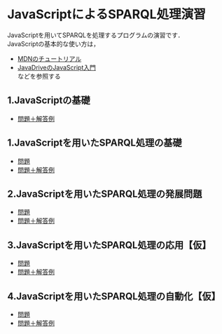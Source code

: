 # JavaScriptによるSPARQL処理演習
JavaScriptを用いてSPARQLを処理するプログラムの演習です．  
JavaScriptの基本的な使い方は，
- [MDNのチュートリアル](https://developer.mozilla.org/ja/docs/Learn/Getting_started_with_the_web/JavaScript_basics)
- [JavaDriveのJavaScript入門](https://www.javadrive.jp/javascript/)  
などを参照する
 
## 1.JavaScriptの基礎
- [問題＋解答例](https://github.com/oecu-kozaki-lab/JS-SPARQL-Exercise/blob/main/JS-Basic+ans.md)


## 1.JavaScriptを用いたSPARQL処理の基礎
- [問題](https://github.com/oecu-kozaki-lab/JS-SPARQL-Exercise/blob/main/JS-SPARQL-Basic.md)
- [問題＋解答例](https://github.com/oecu-kozaki-lab/JS-SPARQL-Exercise/blob/main/JS-SPARQL-Basic+ans.md)


## 2.JavaScriptを用いたSPARQL処理の発展問題
- [問題](https://github.com/oecu-kozaki-lab/JS-SPARQL-Exercise/blob/main/JS-SPARQL-Dev.md)
- [問題＋解答例](https://github.com/oecu-kozaki-lab/JS-SPARQL-Exercise/blob/main/JS-SPARQL-Dev+ans.md)

## 3.JavaScriptを用いたSPARQL処理の応用【仮】
- [問題](https://github.com/oecu-kozaki-lab/JS-SPARQL-Exercise/blob/main/JS-SPARQL-Appl.md)
- [問題＋解答例](https://github.com/oecu-kozaki-lab/JS-SPARQL-Exercise/blob/main/JS-SPARQL-Appl+ans.md)

## 4.JavaScriptを用いたSPARQL処理の自動化【仮】
- [問題](https://github.com/oecu-kozaki-lab/JS-SPARQL-Exercise/blob/main/JS-SPARQL-Auto.md)
- [問題＋解答例](https://github.com/oecu-kozaki-lab/JS-SPARQL-Exercise/blob/main/JS-SPARQL-Auto+ans.md)

